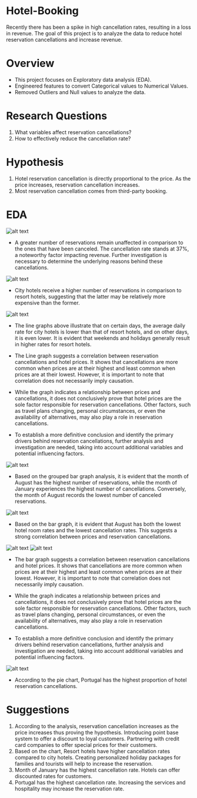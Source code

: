 # Hotel-Booking
Recently there has been a spike in high cancellation rates, resulting in a loss in revenue. The goal of this project is to analyze the data to reduce hotel reservation cancellations and increase revenue.

# Overview
* This project focuses on Exploratory data analysis (EDA).
* Engineered features to convert Categorical values to Numerical Values.
* Removed Outliers and Null values to analyze the data.

# Research Questions
1. What variables affect reservation cancellations?
2. How to effectively reduce the cancellation rate?
   
# Hypothesis
1. Hotel reservation cancellation is directly proportional to the price. As the price increases, reservation cancellation increases.
2. Most reservation cancellation comes from third-party booking.

# EDA

![alt text](https://github.com/Anupdavda/Hotel-Booking/blob/470ac63db146b4436331e8f15333e126e60c3818/graphs/1.png "Histogram of features")
* A greater number of reservations remain unaffected in comparison to the ones that have been canceled. The cancellation rate stands at 37%, a noteworthy factor impacting revenue. Further investigation is necessary to determine the underlying reasons behind these cancellations.
  
![alt text](https://github.com/Anupdavda/Hotel-Booking/blob/470ac63db146b4436331e8f15333e126e60c3818/graphs/2.png "Histogram of features")
* City hotels receive a higher number of reservations in comparison to resort hotels, suggesting that the latter may be relatively more expensive than the former.
  
![alt text](https://github.com/Anupdavda/Hotel-Booking/blob/470ac63db146b4436331e8f15333e126e60c3818/graphs/3.png "Box Plot Showing Outliers")
* The line graphs above illustrate that on certain days, the average daily rate for city hotels is lower than that of resort hotels, and on other days, it is even lower. It is evident that weekends and holidays generally result in higher rates for resort hotels.
* The Line graph suggests a correlation between reservation cancellations and hotel prices. It shows that cancellations are more common when prices are at their highest and least common when prices are at their lowest. However, it is important to note that correlation does not necessarily imply causation.

* While the graph indicates a relationship between prices and cancellations, it does not conclusively prove that hotel prices are the sole factor responsible for reservation cancellations. Other factors, such as travel plans changing, personal circumstances, or even the availability of alternatives, may also play a role in reservation cancellations.

* To establish a more definitive conclusion and identify the primary drivers behind reservation cancellations, further analysis and investigation are needed, taking into account additional variables and potential influencing factors.
  
![alt text](https://github.com/Anupdavda/Hotel-Booking/blob/470ac63db146b4436331e8f15333e126e60c3818/graphs/4.png "Correlation")
* Based on the grouped bar graph analysis, it is evident that the month of August has the highest number of reservations, while the month of January experiences the highest number of cancellations. Conversely, the month of August records the lowest number of canceled reservations.
  
![alt text](https://github.com/Anupdavda/Hotel-Booking/blob/470ac63db146b4436331e8f15333e126e60c3818/graphs/5.png "Histogram of features")
* Based on the bar graph, it is evident that August has both the lowest hotel room rates and the lowest cancellation rates. This suggests a strong correlation between prices and reservation cancellations.
  
![alt text](https://github.com/Anupdavda/Hotel-Booking/blob/470ac63db146b4436331e8f15333e126e60c3818/graphs/7.png "Box Plot Showing Outliers")
![alt text](https://github.com/Anupdavda/Hotel-Booking/blob/470ac63db146b4436331e8f15333e126e60c3818/graphs/8.png "Correlation")
* The bar graph suggests a correlation between reservation cancellations and hotel prices. It shows that cancellations are more common when prices are at their highest and least common when prices are at their lowest. However, it is important to note that correlation does not necessarily imply causation.

* While the graph indicates a relationship between prices and cancellations, it does not conclusively prove that hotel prices are the sole factor responsible for reservation cancellations. Other factors, such as travel plans changing, personal circumstances, or even the availability of alternatives, may also play a role in reservation cancellations.

* To establish a more definitive conclusion and identify the primary drivers behind reservation cancellations, further analysis and investigation are needed, taking into account additional variables and potential influencing factors.

![alt text](https://github.com/Anupdavda/Hotel-Booking/blob/470ac63db146b4436331e8f15333e126e60c3818/graphs/6.png "Histogram of features")
* According to the pie chart, Portugal has the highest proportion of hotel reservation cancellations.



# Suggestions
1. According to the analysis, reservation cancellation increases as the price increases thus proving the hypothesis. Introducing point base system to offer a discount to loyal customers. Partnering with credit card companies to offer special prices for their customers.
2. Based on the chart, Resort hotels have higher cancellation rates compared to city hotels. Creating personalized holiday packages for families and tourists will help to increase the reservation.
3. Month of January has the highest cancellation rate. Hotels can offer discounted rates for customers.
4. Portugal has the highest cancellation rate. Increasing the services and hospitality may increase the reservation rate.
